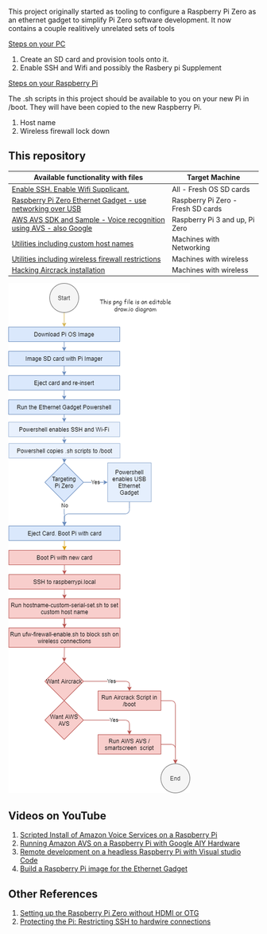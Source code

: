 This project originally started as tooling to configure a Raspberry Pi Zero as an ethernet gadget to simplify Pi Zero software development. It now contains a couple realitively unrelated sets of tools

[Steps on your PC](./README-Provision-and-EtherGadget.md)
1. Create an SD card and provision tools onto it.  
1. Enable SSH and Wifi and possibly the Rasbery pi Supplement

[Steps on your Raspberry Pi](./README-Utility-Scripts.md) 

The .sh scripts in this project should be available to you on your new Pi in /boot.  They will have been copied to the new Raspberry Pi.

1. Host name
1. Wireless firewall lock down

## This repository

| Available functionality with files | Target Machine |
| -- | -- |
| [Enable SSH.  Enable Wifi Supplicant. ](./README-Provision-and-EtherGadget.md) | All - Fresh OS SD cards |
| [Raspberry Pi Zero Ethernet Gadget - use networking over USB](./README-Provision-and-EtherGadget.md) | Raspberry Pi Zero - Fresh SD cards|
| [AWS AVS SDK and Sample - Voice recognition using AVS - also Google](./README.AVS.md) | Raspberry Pi 3 and up, Pi Zero |
| [Utilities including custom host names](./README-Utility-Scripts.md) | Machines with Networking |
| [Utilities including wireless firewall restrictions](./README-Utility-Scripts.md) | Machines with wireless |
| [Hacking Aircrack installation](./README-Utility-Scripts.md) | Machines with wireless |

![Script Flow](./images/Script-Flow.png)

## Videos on YouTube 

1. [Scripted Install of Amazon Voice Services on a Raspberry Pi](https://youtu.be/qLfiqOiEKPY)
1. [Running Amazon AVS on a Raspberry Pi with Google AIY Hardware](https://youtu.be/00nmUphjxog)
1. [Remote development on a headless Raspberry Pi with Visual studio Code](https://youtu.be/x69x4bW9OyM)
1. [Build a Raspberry Pi image for the Ethernet Gadget](https://youtu.be/Ci_mZJoS3tg)

## Other References
1. [Setting up the Raspberry Pi Zero without HDMI or OTG](http://joe.blog.freemansoft.com/2018/03/setting-up-raspberry-pi-zero-without.html)
1. [Protecting the Pi: Restricting SSH to hardwire connections](http://joe.blog.freemansoft.com/2018/03/protecting-pi-restricting-ssh-to-usb.html
)
